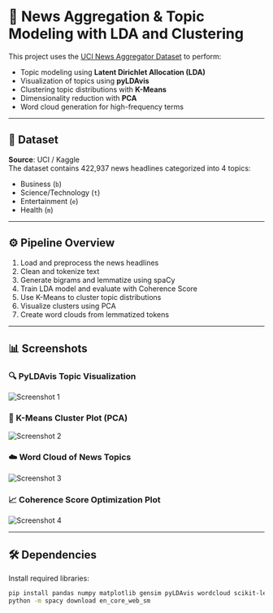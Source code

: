 # 📰 News Aggregation & Topic Modeling with LDA and Clustering

This project uses the [UCI News Aggregator Dataset](https://www.kaggle.com/datasets/uciml/news-aggregator-dataset) to perform:
- Topic modeling using **Latent Dirichlet Allocation (LDA)**
- Visualization of topics using **pyLDAvis**
- Clustering topic distributions with **K-Means**
- Dimensionality reduction with **PCA**
- Word cloud generation for high-frequency terms

---

## 📁 Dataset

**Source**: UCI / Kaggle  
The dataset contains 422,937 news headlines categorized into 4 topics:
- Business (`b`)
- Science/Technology (`t`)
- Entertainment (`e`)
- Health (`m`)

---

## ⚙️ Pipeline Overview

1. Load and preprocess the news headlines
2. Clean and tokenize text
3. Generate bigrams and lemmatize using spaCy
4. Train LDA model and evaluate with Coherence Score
5. Use K-Means to cluster topic distributions
6. Visualize clusters using PCA
7. Create word clouds from lemmatized tokens

---

## 📊 Screenshots

### 🔍 PyLDAvis Topic Visualization
![Screenshot 1](assets/Screenshot%202025-06-19%20012316.png)

### 📌 K-Means Cluster Plot (PCA)
![Screenshot 2](assets/Screenshot%202025-06-19%20012341.png)

### ☁️ Word Cloud of News Topics
![Screenshot 3](assets/Screenshot%202025-06-19%20012350.png)

### 📈 Coherence Score Optimization Plot
![Screenshot 4](assets/Screenshot%202025-06-19%20012744.png)

---

## 🛠 Dependencies

Install required libraries:

```bash
pip install pandas numpy matplotlib gensim pyLDAvis wordcloud scikit-learn spacy nltk
python -m spacy download en_core_web_sm
